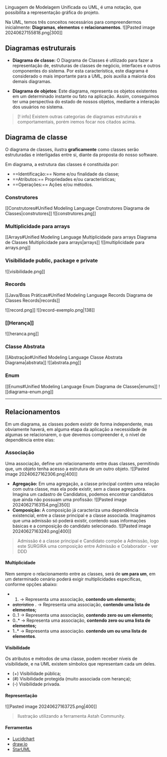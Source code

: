 Linguagem de Modelagem Unificada ou UML, é uma notação, que possibilita a representação gráfica do projeto.

Na UML, temos três conceitos necessários para compreendermos inicialmente:
**Diagramas**, **elementos** e **relacionamentos**.
![[Pasted image 20240627155818.png|300]]
## Diagramas estruturais

- **Diagrama de classe:** O Diagrama de Classes é utilizado para fazer a representação de, estruturas de classes de negócio, interfaces e outros componentes do sistema. Por esta característica, este diagrama é considerado o mais importante para a UML, pois auxilia a maioria dos demais diagramas.

- **Diagrama de objetos**: Este diagrama, representa os objetos existentes em um determinado instante ou fato na aplicação. Assim, conseguimos ter uma perspectiva do estado de nossos objetos, mediante a interação dos usuários no sistema.

>[! info]
>Existem outras categorias de diagramas estruturais e comportamentais, porém iremos focar nos citados acima.

## Diagrama de classe

O diagrama de classes, ilustra **graficamente** como classes serão estruturadas e interligadas entre si, diante da proposta do nosso software.

Em diagrama, a estrutura das classes é constituída por:
- ==Identificação:== Nome e/ou finalidade da classe;
- ==Atributos:== Propriedades e/ou características;
- ==Operações:== Ações e/ou métodos.

### Construtores
[[Construtores#Unified Modeling Language Construtores Diagrama de Classes|construtores]]
![[construtores.png]]

### Multiplicidade para arrays
[[Arrays#Unified Modeling Language Multiplicidade para arrays Diagrama de Classes Multiplicidade para arrays|arrays]]
![[multiplicidade para arrays.png]]

### Visibilidade public, package e private
![[visibilidade.png]]

### Records
[[Java/Boas Práticas#Unified Modeling Language Records Diagrama de Classes Records|records]]

![[record.png]] ![[record-exemplo.png|138]]

### [[Herança]]
![[heranca.png]]

### Classe Abstrata
[[Abstração#Unified Modeling Language Classe Abstrata Diagrama|abstrata]]
![[abstrata.png]]

### Enum
[[Enums#Unified Modeling Language Enum Diagrama de Classes|enums]]
![[diagrama-enum.png]]



---
## Relacionamentos

Em um diagrama, as classes podem existir de forma independente, mas obviamente haverá, em alguma etapa da aplicação a necessidade de algumas se relacionarem, o que devemos compreender é, o nível de dependência entre elas:

### Associação

Uma associação, define um relacionamento entre duas classes, permitindo que, um objeto tenha acesso a estrutura de um outro objeto.
![[Pasted image 20240627162306.png|400]]
- **Agregação:** Em uma agregação, a classe principal contém uma relação com outra classe, mas ela pode existir, sem a classe agregadora. Imagina um cadastro de Candidatos, podemos encontrar candidatos que ainda não possuam uma profissão:
![[Pasted image 20240627163154.png|350]]
- **Composição:** A composição já caracteriza uma dependência existencial, entre a classe principal e a classe associada. Imaginamos que uma admissão só poderá existir, contendo suas informações básicas e a composição do candidato selecionado.
![[Pasted image 20240627163240.png|400]]
> Admissão é a classe principal e Candidato compõe a Admissão, logo este SURGIRA uma composição entre Admissão e Colaborador - ver DDD

#### Multiplicidade
Nem sempre o relacionamento entre as classes, será de **um para um**, em um determinado cenário poderá exigir multiplicidades específicas, conforme opções abaixo:

- 1. -> Representa uma associação, **contendo um elemento;**
- ~~asterístico~~ . -> Representa uma associação, **contendo uma lista de elementos;**
- 0..1 -> Representa uma associação, **contendo zero ou um elemento;**
- 0..* -> Representa uma associação, **contendo zero ou uma lista de elementos;**
- 1..* -> Representa uma associação. **contendo um ou uma lista de elementos**.

#### Visibilidade
Os atributos e métodos de uma classe, podem receber níveis de visibilidade, e na UML existem símbolos que representam cada um deles.

- (+) Visibilidade pública;
- (#) Visibilidade protegida (muito associada com herança);
- (-) Visibilidade privada.

#### Representação

![[Pasted image 20240627163725.png|400]]
>Ilustração utilizando a ferramenta Astah Community.

#### Ferramentas

- [Lucidchart](https://lucid.app/documents#/documents?folder_id=recent)
- [draw.io](https://app.diagrams.net/)
- [StarUML](https://staruml.io/)
